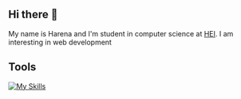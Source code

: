 ## Hi there 👋

My name is Harena and I'm student in computer science at [HEI](https://hei.school/). I am interesting in web development

## Tools
[![My Skills](https://skillicons.dev/icons?i=js,ts,nextjs,react,npm,html,css,tailwind,github,git,java,spring,maven,aws,idea,vscode,postgres,linux,windows,docker&perline=10)](https://skillicons.dev)
<!--
**Harenabs21/Harenabs21** is a ✨ _special_ ✨ repository because its `README.md` (this file) appears on your GitHub profile.

Here are some ideas to get you started:

- 🔭 I’m currently working on ...
- 🌱 I’m currently learning ...
- 👯 I’m looking to collaborate on ...
- 🤔 I’m looking for help with ...
- 💬 Ask me about ...
- 📫 How to reach me: ...
- 😄 Pronouns: ...
- ⚡ Fun fact: ...
-->
